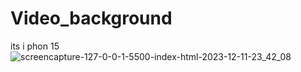# Video_background
 its i phon 15
![screencapture-127-0-0-1-5500-index-html-2023-12-11-23_42_08](https://github.com/Ansh-02/Video_background/assets/144118177/79381822-16bc-4933-8588-ffa2bdfb9982)
